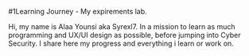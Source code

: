 #1Learning Journey - My expirements lab.

Hi, my name is Alaa Younsi aka Syrexl7.
In a mission to learn as much programming and UX/UI design as possible, before jumping into Cyber Security.
I share here my progress and everything i learn or work on.
